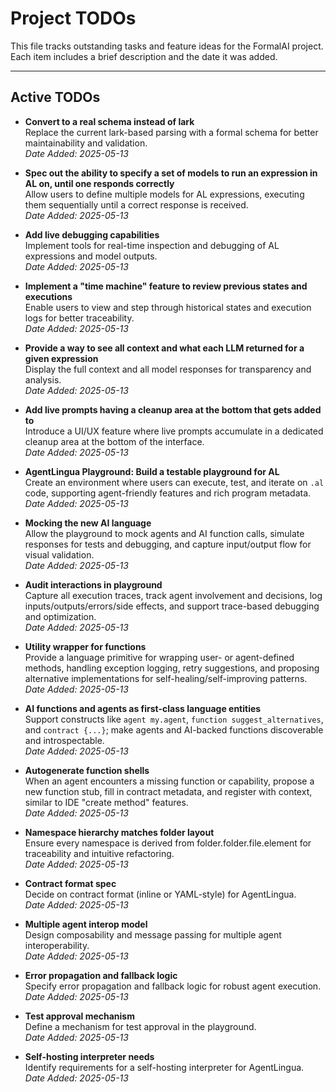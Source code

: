 # Project TODOs

This file tracks outstanding tasks and feature ideas for the FormalAI project.  
Each item includes a brief description and the date it was added.

---

## Active TODOs

- **Convert to a real schema instead of lark**  
  Replace the current lark-based parsing with a formal schema for better maintainability and validation.  
  _Date Added: 2025-05-13_

- **Spec out the ability to specify a set of models to run an expression in AL on, until one responds correctly**  
  Allow users to define multiple models for AL expressions, executing them sequentially until a correct response is received.  
  _Date Added: 2025-05-13_

- **Add live debugging capabilities**  
  Implement tools for real-time inspection and debugging of AL expressions and model outputs.  
  _Date Added: 2025-05-13_

- **Implement a "time machine" feature to review previous states and executions**  
  Enable users to view and step through historical states and execution logs for better traceability.  
  _Date Added: 2025-05-13_

- **Provide a way to see all context and what each LLM returned for a given expression**  
  Display the full context and all model responses for transparency and analysis.  
  _Date Added: 2025-05-13_

- **Add live prompts having a cleanup area at the bottom that gets added to**  
  Introduce a UI/UX feature where live prompts accumulate in a dedicated cleanup area at the bottom of the interface.  
  _Date Added: 2025-05-13_

- **AgentLingua Playground: Build a testable playground for AL**  
  Create an environment where users can execute, test, and iterate on `.al` code, supporting agent-friendly features and rich program metadata.  
  _Date Added: 2025-05-13_

- **Mocking the new AI language**  
  Allow the playground to mock agents and AI function calls, simulate responses for tests and debugging, and capture input/output flow for visual validation.  
  _Date Added: 2025-05-13_

- **Audit interactions in playground**  
  Capture all execution traces, track agent involvement and decisions, log inputs/outputs/errors/side effects, and support trace-based debugging and optimization.  
  _Date Added: 2025-05-13_

- **Utility wrapper for functions**  
  Provide a language primitive for wrapping user- or agent-defined methods, handling exception logging, retry suggestions, and proposing alternative implementations for self-healing/self-improving patterns.  
  _Date Added: 2025-05-13_

- **AI functions and agents as first-class language entities**  
  Support constructs like `agent my.agent`, `function suggest_alternatives`, and `contract {...}`; make agents and AI-backed functions discoverable and introspectable.  
  _Date Added: 2025-05-13_

- **Autogenerate function shells**  
  When an agent encounters a missing function or capability, propose a new function stub, fill in contract metadata, and register with context, similar to IDE "create method" features.  
  _Date Added: 2025-05-13_

- **Namespace hierarchy matches folder layout**  
  Ensure every namespace is derived from folder.folder.file.element for traceability and intuitive refactoring.  
  _Date Added: 2025-05-13_

- **Contract format spec**  
  Decide on contract format (inline or YAML-style) for AgentLingua.  
  _Date Added: 2025-05-13_

- **Multiple agent interop model**  
  Design composability and message passing for multiple agent interoperability.  
  _Date Added: 2025-05-13_

- **Error propagation and fallback logic**  
  Specify error propagation and fallback logic for robust agent execution.  
  _Date Added: 2025-05-13_

- **Test approval mechanism**  
  Define a mechanism for test approval in the playground.  
  _Date Added: 2025-05-13_

- **Self-hosting interpreter needs**  
  Identify requirements for a self-hosting interpreter for AgentLingua.  
  _Date Added: 2025-05-13_
